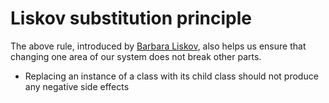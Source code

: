 # Liskov substitution principle

The above rule, introduced by [Barbara Liskov](https://en.wikipedia.org/wiki/Barbara_Liskov), also helps us ensure that changing one area of our system does not break other parts.

- Replacing an instance of a class with its child class should not produce any negative side effects

